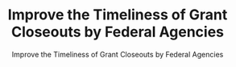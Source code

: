 ---
layout: resources-landing
title: "Improve the Timeliness of Grant Closeouts by Federal Agencies"
subtitle: "Improve the Timeliness of Grant Closeouts by Federal Agencies"
doc-link: ../assets/files/GRANTS-MANAGEMENT-Action-Needed-to-Improve-the-Timeliness-of-Grant-Closeouts-by-Federal-Agencies.pdf 
filters: federal-financial-assistance controller-alert omb 2016 archived
fiscal_year: 2016
---